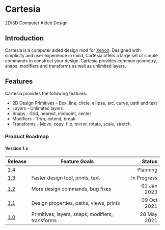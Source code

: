 # Cartesia

2D/3D Computer Aided Design

## Introduction

Cartesia is a computer aided design mod for [Xenon](https://www.avereon.com/product/xenon).
Designed with simplicity and user experience in mind, Cartesia offers a large
set of simple commands to construct your design. Cartesia provides common
geometry, snaps, modifiers and transforms as well as unlimited layers.

## Features

Cartesia provides the following features:

* 2D Design Primitives - Box, line, circle, ellipse, arc, curve, path and text
* Layers - Unlimited layers
* Snaps - Grid, nearest, midpoint, center
* Modifiers - Trim, extend, break
* Transforms - Move, copy, flip, mirror, rotate, scale, stretch

### Product Roadmap

#### Version 1.x

| Release                                             | Feature Goals                                    |      Status |
|-----------------------------------------------------|--------------------------------------------------|------------:|
| [1.4](https://github.com/avereon/xenon/milestone/5) |                                                  |    Planning |
| [1.3](https://github.com/avereon/xenon/milestone/4) | Faster design tool, prints, text                 | In Progress |
| [1.2](https://github.com/avereon/xenon/milestone/3) | More design commands, bug fixes                  | 01 Jan 2023 |
| [1.1](https://github.com/avereon/xenon/milestone/2) | Design properties, paths, views, prints          | 09 Oct 2021 |
| [1.0](https://github.com/avereon/xenon/milestone/1) | Primitives, layers, snaps, modifiers, transforms | 28 May 2021 |
